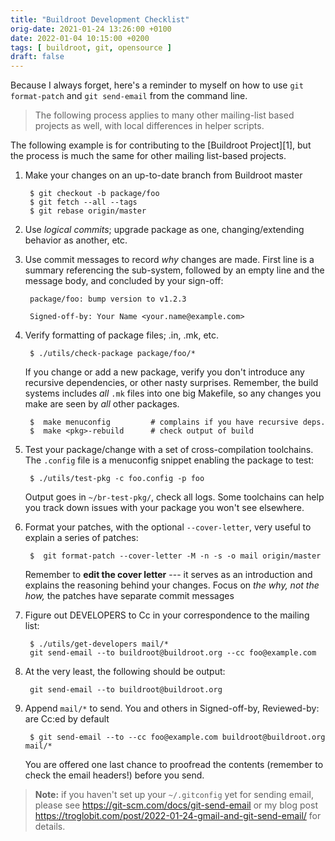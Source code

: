 ```yaml
---
title: "Buildroot Development Checklist"
orig-date: 2021-01-24 13:26:00 +0100
date: 2022-01-04 10:15:00 +0200
tags: [ buildroot, git, opensource ]
draft: false
---
```


Because I always forget, here's a reminder to myself on how to use `git
format-patch` and `git send-email` from the command line.

> The following process applies to many other mailing-list based
> projects as well, with local differences in helper scripts.

<!--more-->

The following example is for contributing to the [Buildroot Project][1],
but the process is much the same for other mailing list-based projects.

1. Make your changes on an up-to-date branch from Buildroot master

        $ git checkout -b package/foo
        $ git fetch --all --tags
        $ git rebase origin/master

2. Use *logical commits*; upgrade package as one, changing/extending
   behavior as another, etc.

3. Use commit messages to record *why* changes are made.  First line is
   a summary referencing the sub-system, followed by an empty line and
   the message body, and concluded by your sign-off:
   
        package/foo: bump version to v1.2.3

        Signed-off-by: Your Name <your.name@example.com>

4. Verify formatting of package files; .in, .mk, etc.

        $ ./utils/check-package package/foo/*

   If you change or add a new package, verify you don't introduce any
   recursive dependencies, or other nasty surprises.  Remember, the
   build systems includes *all* `.mk` files into one big Makefile, so
   any changes you make are seen by *all* other packages.

        $  make menuconfig         # complains if you have recursive deps.
        $  make <pkg>-rebuild      # check output of build

5. Test your package/change with a set of cross-compilation toolchains.
   The `.config` file is a menuconfig snippet enabling the package to
   test:

        $ ./utils/test-pkg -c foo.config -p foo

   Output goes in `~/br-test-pkg/`, check all logs.  Some toolchains
   can help you track down issues with your package you won't see
   elsewhere.

6. Format your patches, with the optional `--cover-letter`, very useful
   to explain a series of patches:

        $  git format-patch --cover-letter -M -n -s -o mail origin/master

   Remember to **edit the cover letter** --- it serves as an
   introduction and explains the reasoning behind your changes.  Focus
   on *the why, not the how,* the patches have separate commit messages

7. Figure out DEVELOPERS to Cc in your correspondence to the mailing list:

        $ ./utils/get-developers mail/*
        git send-email --to buildroot@buildroot.org --cc foo@example.com

8. At the very least, the following should be output:

        git send-email --to buildroot@buildroot.org
		
9. Append `mail/*` to send.  You and others in Signed-off-by,
   Reviewed-by: are Cc:ed by default

        $ git send-email --to --cc foo@example.com buildroot@buildroot.org mail/*
		
   You are offered one last chance to proofread the contents (remember
   to check the email headers!) before you send.

> **Note:** if you haven't set up your `~/.gitconfig` yet for sending
> email, please see https://git-scm.com/docs/git-send-email or my blog
> post https://troglobit.com/post/2022-01-24-gmail-and-git-send-email/
> for details.
